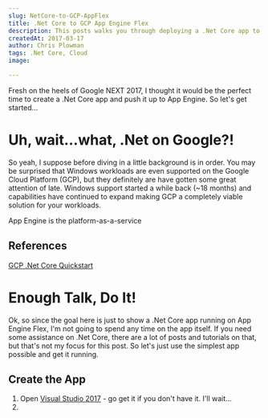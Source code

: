 ```yaml
---
slug: NetCore-to-GCP-AppFlex
title: .Net Core to GCP App Engine Flex
description: This posts walks you through deploying a .Net Core app to Google Cloud Platform's App Engine Flexible environment.  
createdAt: 2017-03-17
author: Chris Plowman
tags: .Net Core, Cloud
image: 

---
```


Fresh on the heels of Google NEXT 2017, I thought it would be the perfect time to create a .Net Core app and push it up to App Engine.  So let's get started...

# Uh, wait...what, .Net on Google?!
So yeah, I suppose before diving in a little background is in order.  You may be surprised that Windows workloads are even supported on the Google Cloud Platform (GCP), but they definitely are have gotten some great attention of late.  Windows support started a while back (~18 months) and capabilities have continued to expand making GCP a completely viable solution for your workloads.

App Engine is the platform-as-a-service 

## References
[GCP .Net Core Quickstart](https://cloud.google.com/appengine/docs/flexible/dotnet/quickstart)


# Enough Talk, Do It!
Ok, so since the goal here is just to show a .Net Core app running on App Engine Flex, I'm not going to spend any time on the app itself.  If you need some assistance on .Net Core, there are a lot of posts and tutorials on that, but that's not my focus for this post.  So let's just use the simplest app possible and get it running.

## Create the App
1. Open [Visual Studio 2017]() - go get it if you don't have it.  I'll wait...
2. 